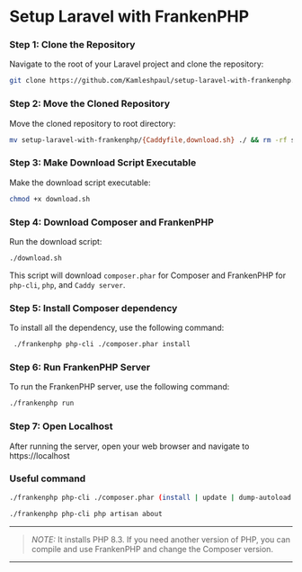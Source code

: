 # Setup Laravel with FrankenPHP

### Step 1: Clone the Repository

Navigate to the root of your Laravel project and clone the repository:
```sh
git clone https://github.com/Kamleshpaul/setup-laravel-with-frankenphp.git
```


### Step 2: Move the Cloned Repository
Move the cloned repository to root directory:
```sh
mv setup-laravel-with-frankenphp/{Caddyfile,download.sh} ./ && rm -rf setup-laravel-with-frankenphp
```


### Step 3: Make Download Script Executable
Make the download script executable:
```sh
chmod +x download.sh
```

### Step 4: Download Composer and FrankenPHP
Run the download script:
```sh
./download.sh 
```


This script will download `composer.phar` for Composer and FrankenPHP for `php-cli`, `php`, and `Caddy server`.

### Step 5: Install Composer dependency
To install all the dependency, use the following command:
```sh
 ./frankenphp php-cli ./composer.phar install
```

### Step 6: Run FrankenPHP Server
To run the FrankenPHP server, use the following command:
```sh
./frankenphp run
```

### Step 7: Open Localhost
After running the server, open your web browser and navigate to https://localhost


### Useful command 

```sh
./frankenphp php-cli ./composer.phar (install | update | dump-autoload | require | remove)
```

```sh
./frankenphp php-cli php artisan about
```

---

> *NOTE:* It installs PHP 8.3. If you need another version of PHP, you can compile and use FrankenPHP and change the Composer version.

---

